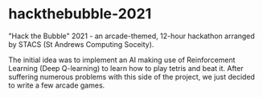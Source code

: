 # hackthebubble-2021
"Hack the Bubble" 2021 - an arcade-themed, 12-hour hackathon arranged by STACS (St Andrews Computing Soceity).

The initial idea was to implement an AI making use of Reinforcement Learning (Deep Q-learning) to learn how to play tetris and beat it. After suffering numerous problems with this side of the project, we just decided to write a few arcade games. 
